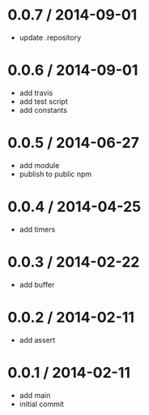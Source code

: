 
0.0.7 / 2014-09-01 
====

 * update .repository

0.0.6 / 2014-09-01 
====

 * add travis
 * add test script
 * add constants

0.0.5 / 2014-06-27
====

 * add module
 * publish to public npm

0.0.4 / 2014-04-25
====

 * add timers

0.0.3 / 2014-02-22 
====

 * add buffer

0.0.2 / 2014-02-11 
====

 * add assert

0.0.1 / 2014-02-11 
====

 * add main
 * initial commit
